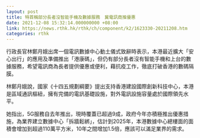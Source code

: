 ```yaml
---
layout: post
title: 特首稱部分長者沒智能手機及數據服務　冀電訊商推優惠
date: 2021-12-08 15:32:14.000000000 +08:00
link: https://news.rthk.hk/rthk/ch/component/k2/1623330-20211208.htm
categories: rthk
---
```


行政長官林鄭月娥出席一個電訊數據中心動土儀式致辭時表示，本港最近擴大「安心出行」的應用及準備推出「港康碼」，但仍有部分長者沒有智能手機和上台的數據服務，希望電訊商為長者提供優惠或便利，藉抗疫工作，徹底打破香港的數碼隔膜。

林鄭月娥說，國家《十四五規劃綱要》提出支持香港建設國際創新科技中心，本港是區域通訊樞紐，擁有完備的電訊基礎設施，對外電訊設施容量處於國際領先水平。

她指出，5G服務自去年推出，現時覆蓋已超過9成，政府今年亦積極推出優惠措施，為業界建立數據中心「拆牆鬆綁」，估計到2025年，本港數據中心總樓面的面積會增加到超過110萬平方米，10年之間增加1.5倍，應該可以滿足業界的需求。
